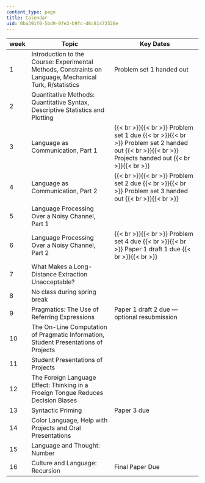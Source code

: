 ```yaml
---
content_type: page
title: Calendar
uid: 0ba391f0-5bd9-0fe2-b9fc-d6c81472528e
---
```


| week | Topic | Key Dates |
| --- | --- | --- |
| 1 | Introduction to the Course: Experimental Methods, Constraints on Language, Mechanical Turk, R/statistics | Problem set 1 handed out |
| 2 | Quantitative Methods: Quantitative Syntax, Descriptive Statistics and Plotting | &nbsp; |
| 3 | Language as Communication, Part 1 |  {{< br >}}{{< br >}} Problem set 1 due {{< br >}}{{< br >}} Problem set 2 handed out {{< br >}}{{< br >}} Projects handed out {{< br >}}{{< br >}}  |
| 4  | Language as Communication, Part 2 |  {{< br >}}{{< br >}} Problem set 2 due {{< br >}}{{< br >}} Problem set 3 handed out {{< br >}}{{< br >}}  |
| 5 | Language Processing Over a Noisy Channel, Part 1 | &nbsp; |
| 6 | Language Processing Over a Noisy Channel, Part 2 |  {{< br >}}{{< br >}} Problem set 4 due {{< br >}}{{< br >}} Paper 1 draft 1 due {{< br >}}{{< br >}}  |
| 7 | What Makes a Long-Distance Extraction Unacceptable? | &nbsp; |
| 8 | No class during spring break | &nbsp; |
| 9 | Pragmatics: The Use of Referring Expressions | Paper 1 draft 2 due — optional resubmission |
| 10 | The On-Line Computation of Pragmatic Information, Student Presentations of Projects | &nbsp; |
| 11 | Student Presentations of Projects | &nbsp; |
| 12 | The Foreign Language Effect: Thinking in a Froeign Tongue Reduces Decision Biases | &nbsp; |
| 13 | Syntactic Priming | Paper 3 due |
| 14 | Color Language, Help with Projects and Oral Presentations | &nbsp; |
| 15 | Language and Thought: Number | &nbsp; |
| 16 | Culture and Language: Recursion | Final Paper Due